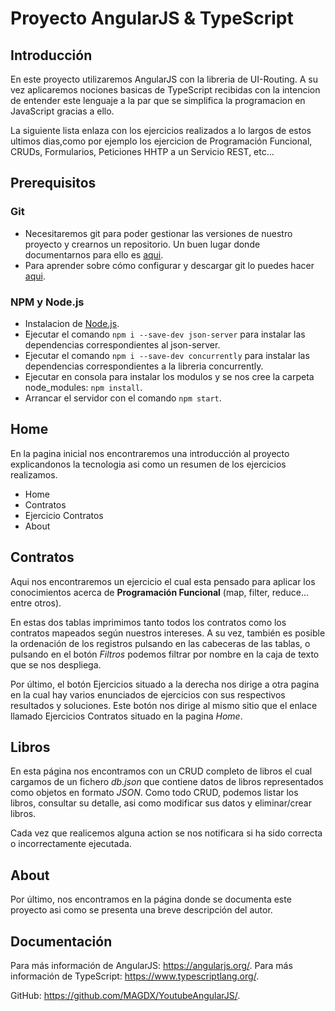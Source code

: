 # Proyecto AngularJS & TypeScript


## Introducción

En este proyecto utilizaremos AngularJS con la libreria de UI-Routing. A su vez aplicaremos nociones basicas de TypeScript recibidas con la intencion de entender este lenguaje a la par que se simplifica la programacion en JavaScript gracias a ello.

La siguiente lista enlaza con los ejercicios realizados a lo largos de estos ultimos dias,como por ejemplo los ejercicion de Programación Funcional, CRUDs, Formularios, Peticiones HHTP a un Servicio REST, etc...


## Prerequisitos

### Git

- Necesitaremos git para poder gestionar las versiones de nuestro proyecto y crearnos un repositorio. Un buen lugar donde documentarnos para ello es [aqui][git-home].
- Para aprender sobre cómo configurar y descargar git lo puedes hacer [aqui][git-setup].

### NPM y Node.js

- Instalacion de [Node.js][node].
- Ejecutar el comando `npm i --save-dev json-server` para instalar las dependencias correspondientes al json-server.
- Ejecutar el comando `npm i --save-dev concurrently` para instalar las dependencias correspondientes a la libreria concurrently.
- Ejecutar en consola para instalar los modulos y se nos cree la carpeta node_modules: `npm install`.
- Arrancar el servidor con el comando `npm start`.

## Home

En la pagina inicial nos encontraremos una introducción al proyecto explicandonos la tecnologia asi como un resumen de los ejercicios realizamos.

- Home
- Contratos
- Ejercicio Contratos
- About

## Contratos

Aqui nos encontraremos un ejercicio el cual esta pensado para aplicar los conocimientos acerca de **Programación Funcional** (map, filter, reduce... entre otros).

En estas dos tablas imprimimos tanto todos los contratos como los contratos mapeados según nuestros intereses. A su vez, también es posible la ordenación de los registros pulsando en las cabeceras de las tablas, o pulsando en el botón _Filtros_ podemos filtrar por nombre en la caja de texto que se nos despliega.

Por último, el botón Ejercicios situado a la derecha nos dirige a otra pagina en la cual hay varios enunciados de ejercicios con sus respectivos resultados y soluciones. Este botón nos dirige al mismo sitio que el enlace llamado Ejercicios Contratos situado en la pagina _Home_.

## Libros

En esta página nos encontramos con un CRUD completo de libros el cual cargamos de un fichero _db.json_ que contiene datos de libros representados como objetos en formato _JSON_. Como todo CRUD, podemos listar los libros, consultar su detalle, asi como modificar sus datos y eliminar/crear libros.

Cada vez que realicemos alguna action se nos notificara si ha sido correcta o incorrectamente ejecutada.

## About

Por último, nos encontramos en la página donde se documenta este proyecto asi como se presenta una breve descripción del autor.

## Documentación

Para más información de AngularJS: https://angularjs.org/.
Para más información de TypeScript: https://www.typescriptlang.org/.

GitHub: https://github.com/MAGDX/YoutubeAngularJS/.

[git-home]: https://git-scm.com/
[git-setup]: https://help.github.com/articles/set-up-git
[node]: https://nodejs.org/